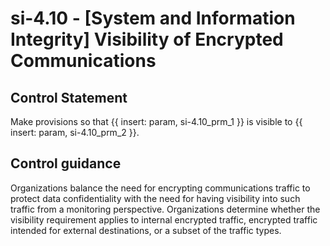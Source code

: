 # si-4.10 - \[System and Information Integrity\] Visibility of Encrypted Communications

## Control Statement

Make provisions so that {{ insert: param, si-4.10_prm_1 }} is visible to {{ insert: param, si-4.10_prm_2 }}.

## Control guidance

Organizations balance the need for encrypting communications traffic to protect data confidentiality with the need for having visibility into such traffic from a monitoring perspective. Organizations determine whether the visibility requirement applies to internal encrypted traffic, encrypted traffic intended for external destinations, or a subset of the traffic types.
